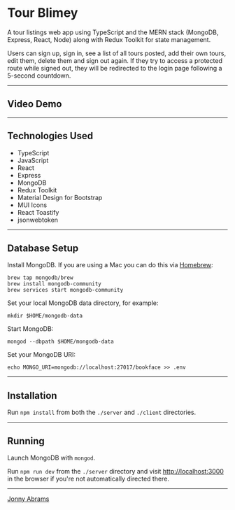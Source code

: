 # Tour Blimey

A tour listings web app using TypeScript and the MERN stack (MongoDB, Express, React, Node) along with Redux Toolkit for state management.

Users can sign up, sign in, see a list of all tours posted, add their own tours, edit them, delete them and sign out again. If they try to access a protected route while signed out, they will be redirected to the login page following a 5-second countdown.

---

## Video Demo


---

## Technologies Used

* TypeScript
* JavaScript
* React
* Express
* MongoDB
* Redux Toolkit
* Material Design for Bootstrap
* MUI Icons
* React Toastify
* jsonwebtoken

---

## Database Setup

Install MongoDB. If you are using a Mac you can do this via [Homebrew](https://brew.sh/):

```
brew tap mongodb/brew
brew install mongodb-community
brew services start mongodb-community
```

Set your local MongoDB data directory, for example:

```
mkdir $HOME/mongodb-data
```

Start MongoDB:

```
mongod --dbpath $HOME/mongodb-data
```

Set your MongoDB URI:

```
echo MONGO_URI=mongodb://localhost:27017/bookface >> .env
```

---

## Installation

Run `npm install` from both the `./server` and `./client` directories.

---

## Running

Launch MongoDB with `mongod`.

Run `npm run dev` from the `./server` directory and visit [http://localhost:3000](http://localhost:3000) in the browser if you're not automatically directed there.

---

[Jonny Abrams](https://github.com/jonnyabrams)